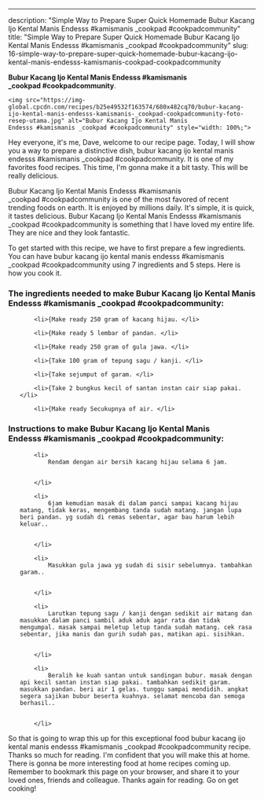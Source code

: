 ---
description: "Simple Way to Prepare Super Quick Homemade Bubur Kacang Ijo Kental Manis Endesss #kamismanis _cookpad #cookpadcommunity"
title: "Simple Way to Prepare Super Quick Homemade Bubur Kacang Ijo Kental Manis Endesss #kamismanis _cookpad #cookpadcommunity"
slug: 16-simple-way-to-prepare-super-quick-homemade-bubur-kacang-ijo-kental-manis-endesss-kamismanis-cookpad-cookpadcommunity

<p>
	<strong>Bubur Kacang Ijo Kental Manis Endesss #kamismanis _cookpad #cookpadcommunity</strong>. 
	
</p>
<p>
	
	<img src="https://img-global.cpcdn.com/recipes/b25e49532f163574/680x482cq70/bubur-kacang-ijo-kental-manis-endesss-kamismanis-_cookpad-cookpadcommunity-foto-resep-utama.jpg" alt="Bubur Kacang Ijo Kental Manis Endesss #kamismanis _cookpad #cookpadcommunity" style="width: 100%;">
	
	
</p>
<p>
	Hey everyone, it's me, Dave, welcome to our recipe page. Today, I will show you a way to prepare a distinctive dish, bubur kacang ijo kental manis endesss #kamismanis _cookpad #cookpadcommunity. It is one of my favorites food recipes. This time, I'm gonna make it a bit tasty. This will be really delicious.
</p>
	
<p>
	
</p>
<p>
	Bubur Kacang Ijo Kental Manis Endesss #kamismanis _cookpad #cookpadcommunity is one of the most favored of recent trending foods on earth. It is enjoyed by millions daily. It's simple, it is quick, it tastes delicious. Bubur Kacang Ijo Kental Manis Endesss #kamismanis _cookpad #cookpadcommunity is something that I have loved my entire life. They are nice and they look fantastic.
</p>

<p>
To get started with this recipe, we have to first prepare a few ingredients. You can have bubur kacang ijo kental manis endesss #kamismanis _cookpad #cookpadcommunity using 7 ingredients and 5 steps. Here is how you cook it.
</p>

<h3>The ingredients needed to make Bubur Kacang Ijo Kental Manis Endesss #kamismanis _cookpad #cookpadcommunity:</h3>

<ol>
	
		<li>{Make ready 250 gram of kacang hijau. </li>
	
		<li>{Make ready 5 lembar of pandan. </li>
	
		<li>{Make ready 250 gram of gula jawa. </li>
	
		<li>{Take 100 gram of tepung sagu / kanji. </li>
	
		<li>{Take sejumput of garam. </li>
	
		<li>{Take 2 bungkus kecil of santan instan cair siap pakai. </li>
	
		<li>{Make ready Secukupnya of air. </li>
	
</ol>
<p>
	
</p>

<h3>Instructions to make Bubur Kacang Ijo Kental Manis Endesss #kamismanis _cookpad #cookpadcommunity:</h3>

<ol>
	
		<li>
			Rendam dengan air bersih kacang hijau selama 6 jam.
			
			
		</li>
	
		<li>
			6jam kemudian masak di dalam panci sampai kacang hijau matang, tidak keras, mengembang tanda sudah matang. jangan lupa beri pandan. yg sudah di remas sebentar, agar bau harum lebih keluar..
			
			
		</li>
	
		<li>
			Masukkan gula jawa yg sudah di sisir sebelumnya. tambahkan garam..
			
			
		</li>
	
		<li>
			Larutkan tepung sagu / kanji dengan sedikit air matang dan masukkan dalam panci sambil aduk aduk agar rata dan tidak mengumpal. masak sampai meletup letup tanda sudah matang. cek rasa sebentar, jika manis dan gurih sudah pas, matikan api. sisihkan.
			
			
		</li>
	
		<li>
			Beralih ke kuah santan untuk sandingan bubur. masak dengan api kecil santan instan siap pakai. tambahkan sedikit garam. masukkan pandan. beri air 1 gelas. tunggu sampai mendidih. angkat segera sajikan bubur beserta kuahnya. selamat mencoba dan semoga berhasil..
			
			
		</li>
	
</ol>

<p>
	
</p>

<p>
	So that is going to wrap this up for this exceptional food bubur kacang ijo kental manis endesss #kamismanis _cookpad #cookpadcommunity recipe. Thanks so much for reading. I'm confident that you will make this at home. There is gonna be more interesting food at home recipes coming up. Remember to bookmark this page on your browser, and share it to your loved ones, friends and colleague. Thanks again for reading. Go on get cooking!
</p>
